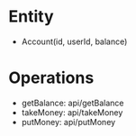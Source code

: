 # Entity
- Account(id, userId, balance)
# Operations
- getBalance: api/getBalance
- takeMoney: api/takeMoney
- putMoney: api/putMoney

